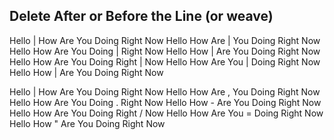 ## Delete After or Before the Line (or weave)

Hello | How Are You Doing Right Now
Hello How Are | You Doing Right Now
Hello How Are You Doing | Right Now
Hello How | Are You Doing Right Now
Hello How Are You Doing Right | Now
Hello How Are You | Doing Right Now
Hello How | Are You Doing Right Now

Hello | How Are You Doing Right Now
Hello How Are , You Doing Right Now
Hello How Are You Doing . Right Now
Hello How - Are You Doing Right Now
Hello How Are You Doing Right / Now
Hello How Are You = Doing Right Now
Hello How " Are You Doing Right Now
